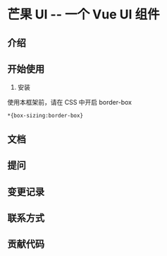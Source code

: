# 芒果 UI -- 一个 Vue UI 组件

## 介绍

## 开始使用

1. 安装

使用本框架前，请在 CSS 中开启 border-box

```
*{box-sizing:border-box}
```

## 文档

## 提问

## 变更记录

## 联系方式

## 贡献代码
